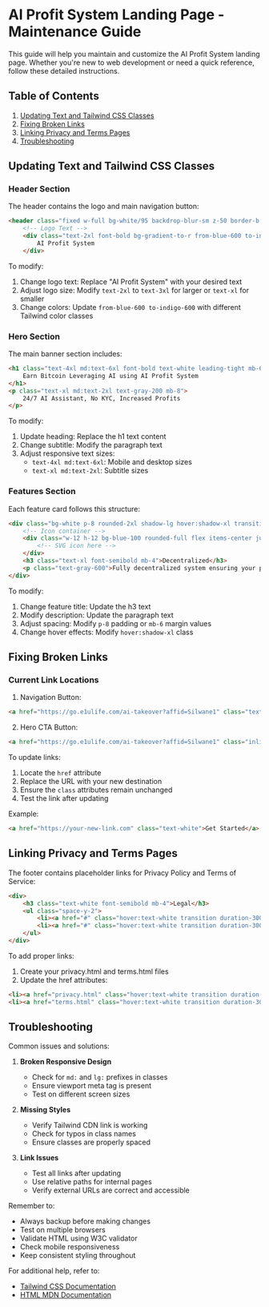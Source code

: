 # AI Profit System Landing Page - Maintenance Guide

This guide will help you maintain and customize the AI Profit System landing page. Whether you're new to web development or need a quick reference, follow these detailed instructions.

## Table of Contents
1. [Updating Text and Tailwind CSS Classes](#updating-text-and-tailwind-css-classes)
2. [Fixing Broken Links](#fixing-broken-links)
3. [Linking Privacy and Terms Pages](#linking-privacy-and-terms-pages)
4. [Troubleshooting](#troubleshooting)

## Updating Text and Tailwind CSS Classes

### Header Section
The header contains the logo and main navigation button:

```html
<header class="fixed w-full bg-white/95 backdrop-blur-sm z-50 border-b border-gray-100">
    <!-- Logo Text -->
    <div class="text-2xl font-bold bg-gradient-to-r from-blue-600 to-indigo-600 bg-clip-text text-transparent">
        AI Profit System
    </div>
```

To modify:
1. Change logo text: Replace "AI Profit System" with your desired text
2. Adjust logo size: Modify `text-2xl` to `text-3xl` for larger or `text-xl` for smaller
3. Change colors: Update `from-blue-600 to-indigo-600` with different Tailwind color classes

### Hero Section
The main banner section includes:

```html
<h1 class="text-4xl md:text-6xl font-bold text-white leading-tight mb-6">
    Earn Bitcoin Leveraging AI using AI Profit System
</h1>
<p class="text-xl md:text-2xl text-gray-200 mb-8">
    24/7 AI Assistant, No KYC, Increased Profits
</p>
```

To modify:
1. Update heading: Replace the h1 text content
2. Change subtitle: Modify the paragraph text
3. Adjust responsive text sizes:
   - `text-4xl md:text-6xl`: Mobile and desktop sizes
   - `text-xl md:text-2xl`: Subtitle sizes

### Features Section
Each feature card follows this structure:

```html
<div class="bg-white p-8 rounded-2xl shadow-lg hover:shadow-xl transition duration-300">
    <!-- Icon container -->
    <div class="w-12 h-12 bg-blue-100 rounded-full flex items-center justify-center mb-6">
        <!-- SVG icon here -->
    </div>
    <h3 class="text-xl font-semibold mb-4">Decentralized</h3>
    <p class="text-gray-600">Fully decentralized system ensuring your privacy...</p>
</div>
```

To modify:
1. Change feature title: Update the h3 text
2. Modify description: Update the paragraph text
3. Adjust spacing: Modify `p-8` padding or `mb-6` margin values
4. Change hover effects: Modify `hover:shadow-xl` class

## Fixing Broken Links

### Current Link Locations

1. Navigation Button:
```html
<a href="https://go.e1ulife.com/ai-takeover?affid=Silwane1" class="text-white">Get Started</a>
```

2. Hero CTA Button:
```html
<a href="https://go.e1ulife.com/ai-takeover?affid=Silwane1" class="inline-block px-8 py-4...">
```

To update links:
1. Locate the `href` attribute
2. Replace the URL with your new destination
3. Ensure the `class` attributes remain unchanged
4. Test the link after updating

Example:
```html
<a href="https://your-new-link.com" class="text-white">Get Started</a>
```

## Linking Privacy and Terms Pages

The footer contains placeholder links for Privacy Policy and Terms of Service:

```html
<div>
    <h3 class="text-white font-semibold mb-4">Legal</h3>
    <ul class="space-y-2">
        <li><a href="#" class="hover:text-white transition duration-300">Privacy Policy</a></li>
        <li><a href="#" class="hover:text-white transition duration-300">Terms of Service</a></li>
    </ul>
</div>
```

To add proper links:
1. Create your privacy.html and terms.html files
2. Update the href attributes:

```html
<li><a href="privacy.html" class="hover:text-white transition duration-300">Privacy Policy</a></li>
<li><a href="terms.html" class="hover:text-white transition duration-300">Terms of Service</a></li>
```

## Troubleshooting

Common issues and solutions:

1. **Broken Responsive Design**
   - Check for `md:` and `lg:` prefixes in classes
   - Ensure viewport meta tag is present
   - Test on different screen sizes

2. **Missing Styles**
   - Verify Tailwind CDN link is working
   - Check for typos in class names
   - Ensure classes are properly spaced

3. **Link Issues**
   - Test all links after updating
   - Use relative paths for internal pages
   - Verify external URLs are correct and accessible

Remember to:
- Always backup before making changes
- Test on multiple browsers
- Validate HTML using W3C validator
- Check mobile responsiveness
- Keep consistent styling throughout

For additional help, refer to:
- [Tailwind CSS Documentation](https://tailwindcss.com/docs)
- [HTML MDN Documentation](https://developer.mozilla.org/en-US/docs/Web/HTML)